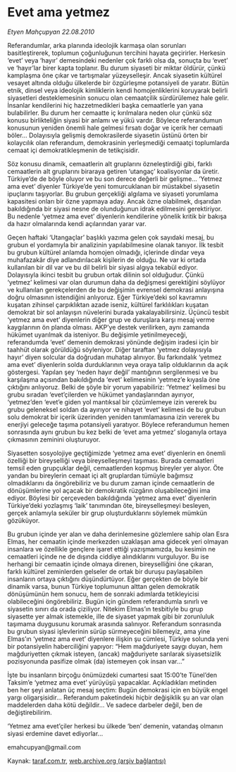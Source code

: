 # Evet ama yetmez

*Etyen Mahçupyan 22.08.2010*

<div class="yazi"><p>Referandumlar, arka planında ideolojik karmaşa olan sorunları basitleştirerek, toplumun çoğunluğunun tercihini hayata geçirirler. Herkesin ‘evet’ veya ‘hayır’ demesindeki nedenler çok farklı olsa da, sonuçta bu ‘evet’ ve ‘hayır’lar birer kapta toplanır. Bu durum siyaseti bir miktar öldürür, çünkü kamplaşma öne çıkar ve tartışmalar yüzeyselleşir. Ancak siyasetin kültürel vesayet altında olduğu ülkelerde bir özgürleşme potansiyeli de yaratır. Bütün etnik, dinsel veya ideolojik kimliklerin kendi homojenliklerini koruyarak belirli siyasetleri desteklemesinin sonucu olan cemaatçilik sürdürülemez hale gelir. İnsanlar kendilerini hiç hazzetmedikleri başka cemaatlerle yan yana bulabilirler. Bu durum her cemaatte iç kırılmalara neden olur çünkü söz konusu birlikteliğin siyasi bir anlamı ve yükü vardır. Böylece referandumun konusunun yeniden önemli hale gelmesi fırsatı doğar ve içerik her cemaati böler... Dolayısıyla gelişmiş demokrasilerde siyasetin üstünü örten bir kolaycılık olan referandum, demokrasinin yerleşmediği cemaatçi toplumlarda cemaat içi demokratikleşmenin de tetikçisidir.</p>
<p>Söz konusu dinamik, cemaatlerin alt gruplarını özneleştirdiği gibi, farklı cemaatlerin alt gruplarını biraraya getiren ‘utangaç’ koalisyonlar da üretir. Türkiye’de de böyle oluyor ve bu son derece değerli bir gelişme... ‘Yetmez ama evet’ diyenler Türkiye’de yeni tomurcuklanan bir müstakbel siyasetin ipuçlarını taşıyorlar. Bu grubun gerçekliği algılama ve siyaseti yorumlama kapasitesi onları bir özne yapmaya aday. Ancak özne olabilmek, dışarıdan bakıldığında bir siyasi nesne de olunduğunun idrak edilmesini gerektiriyor. Bu nedenle ‘yetmez ama evet’ diyenlerin kendilerine yönelik kritik bir bakışa da hazır olmalarında kendi açılarından yarar var.</p>
<p>Geçen haftaki ‘Utangaçlar’ başlıklı yazıma gelen çok sayıdaki mesaj, bu grubun el yordamıyla bir analizinin yapılabilmesine olanak tanıyor. İlk tesbit bu grubun kültürel anlamda homojen olmadığı, içlerinde dindar veya muhafazakâr diye adlandırılacak kişilerin de olduğu. Ne var ki ortada kullanılan bir dil var ve bu dil belirli bir siyasi algıya tekabül ediyor. Dolayısıyla ikinci tesbit bu grubun ortak dilinin sol olduğudur. Çünkü ‘yetmez’ kelimesi var olan durumun daha da değişmesi gerektiğini söylüyor ve kullanılan gerekçelerden de bu değişimin evrensel demokrasi anlayışına doğru olmasının istendiğini anlıyoruz. Eğer Türkiye’deki sol kavramını kuşatan zihinsel çarpıklıktan azade iseniz, kültürel farklılıkları kuşatan demokrat bir sol anlayışın nüvelerini burada yakalayabilirsiniz. Üçüncü tesbit ‘yetmez ama evet’ diyenlerin diğer grup ve duruşlara karşı mesaj verme kaygılarının ön planda olması. AKP’ye destek verilirken, aynı zamanda hükümet uyarılmak da isteniyor. Bu değişimle yetinilmeyeceği, referandumda ‘evet’ demenin demokrasi yönünde değişim iradesi için bir taahhüt olarak görüldüğü söyleniyor. Diğer taraftan ‘yetmez dolayısıyla hayır’ diyen solcular da doğrudan muhatap alınıyor. Bu farkındalık ‘yetmez ama evet’ diyenlerin solda durduklarının veya oraya talip olduklarının da açık göstergesi. Yapılan şey ‘neden hayır değil’ mantığının sergilenmesi ve bu karşılaşma açısından bakıldığında ‘evet’ kelimesinin ‘yetmez’e kıyasla öne çıktığını anlıyoruz. Belki de şöyle bir yorum yapabiliriz: ‘Yetmez’ kelimesi bu grubu sıradan ‘evet’çilerden ve hükümet yandaşlarından ayırıyor, ‘yetmez’den ‘evet’e giden yol mantıksal bir çözümlemeye izin vererek bu grubu geleneksel soldan da ayırıyor ve nihayet ‘evet’ kelimesi de bu grubun solu demokrat bir içerik üzerinden yeniden tanımlamasına izin vererek bu enerjiyi geleceğe taşıma potansiyeli yaratıyor. Böylece referandumun hemen sonrasında aynı grubun bu kez belki de ‘evet ama yetmez’ sloganıyla ortaya çıkmasının zeminini oluşturuyor.</p>
<p>Siyasetten sosyolojiye geçtiğimizde ‘yetmez ama evet’ diyenlerin en önemli özelliği bir bireyselliği veya bireyselleşmeyi taşıması. Burada cemaatleri temsil eden grupçuklar değil, cemaatlerden kopmuş bireyler yer alıyor. Öte yandan bu bireylerin cemaat içi alt gruplardan tümüyle bağımsız olmadıklarını da öngörebiliriz ve bu durum zaman içinde cemaatlerin de dönüşümlerine yol açacak bir demokratik rüzgârın oluşabileceğini ima ediyor. Böylesi bir çerçeveden bakıldığında ‘yetmez ama evet’ diyenlerin Türkiye’deki yozlaşmış ‘laik’ tanımından öte, bireyselleşmeyi besleyen, gerçek anlamıyla seküler bir grup oluşturduklarını söylemek mümkün gözüküyor.</p>
<p>Bu grubun içinde yer alan ve daha derinlemesine gözlemlere sahip olan Esra Elmas, her cemaatin içinde merkezden uzaklaşan ama gidecek yeri olmayan insanlara ve özellikle gençlere işaret ettiği yazışmamızda, bu kesimin ne cemaatleri içinde ne de dışında ciddiye alındıklarını vurguluyor. Bu ise herhangi bir cemaatin içinde olmaya direnen, bireyselliğini öne çıkaran, farklı kültürel zeminlerden gelseler de ortak bir duruşu paylaşabilen insanların ortaya çıktığını düşündürtüyor. Eğer gerçekten de böyle bir dinamik varsa, bunun Türkiye toplumunun alttan gelen demokratik dönüşümünün hem sonucu, hem de sonraki adımlarda tetikleyicisi olabileceğini öngörebiliriz. Bugün için gündem referandumla sınırlı ve siyasetin sınırı da orada çiziliyor. Nitekim Elmas’ın tesbitiyle bu grup siyasette yer almak istemekle, ille de siyaset yapmak gibi bir zorunluluk taşımama duygusunu korumak arasında salınıyor. Referandum sonrasında bu grubun siyasi işlevlerinin sürüp sürmeyeceğini bilemeyiz, ama yine Elmas’ın ‘yetmez ama evet’ diyenlere ilişkin şu cümlesi, Türkiye solunda yeni bir potansiyelin haberciliğini yapıyor: “Hem mağduriyete saygı duyan, hem mağduriyetten çıkmak isteyen, (ancak) mağduriyete sarılarak siyasetsizlik pozisyonunda pasifize olmak (da) istemeyen çok insan var...”</p>
<p>İşte bu insanların birçoğu önümüzdeki cumartesi saat 15:00’te Tünel’den Taksim’e ‘yetmez ama evet’ yürüyüşü yapacaklar. Açıkladıkları metinden ben her şeyi anlatan üç mesaj seçtim: Bugün demokrasi için en büyük engel yargı oligarşisidir... Referandum paketindeki hiçbir değişiklik şu an var olan maddelerden daha kötü değildir... Ve sadece darbeler değil, ben de değiştirebilirim.</p>
<p>‘Yetmez ama evet’çiler herkesi bu ülkede ‘ben’ demenin, vatandaş olmanın siyasi erdemine davet ediyorlar...</p>
<p>emahcupyan@gmail.com</p></div>

Kaynak: [taraf.com.tr](http://www.taraf.com.tr:80/etyen-mahcupyan/makale-evet-ama-yetmez.htm), [web.archive.org (arşiv bağlantısı)](http://web.archive.org/web/20100823201846/http://www.taraf.com.tr:80/etyen-mahcupyan/makale-evet-ama-yetmez.htm)

